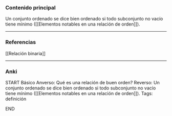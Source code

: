 ### Contenido principal

Un conjunto ordenado se dice bien ordenado si todo subconjunto no vacío tiene mínimo ([[Elementos notables en una relación de orden]]).

--- 
### Referencias

[[Relación binaria]]

---
### Anki

START
Básico
Anverso: Qué es una relación de buen orden?
Reverso: Un conjunto ordenado se dice bien ordenado si todo subconjunto no vacío tiene mínimo ([[Elementos notables en una relación de orden]]).
Tags: definición
<!--ID: 1705771400949-->
END